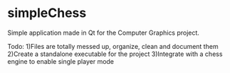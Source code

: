 # simpleChess

Simple application made in Qt for the Computer Graphics project.

Todo:
1)Files are totally messed up, organize, clean and document them
2)Create a standalone executable for the project
3)Integrate with a chess engine to enable single player mode
